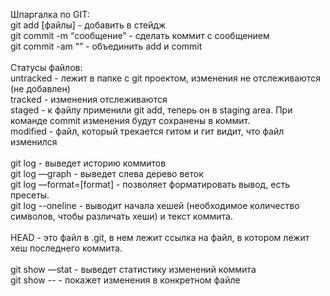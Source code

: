 Шпаргалка по GIT:<br>
git add [файлы] - добавить в стейдж<br>
git commit -m “сообщение” - сделать коммит с сообщением<br>
git commit -am “” - объединить add и commit <br>
<br>
Статусы файлов: <br>
untracked - лежит в папке с git проектом, изменения не отслеживаются (не добавлен)<br>
tracked - изменения отслеживаются <br>
staged - к файлу применили git add, теперь он в staging area. При команде commit изменения будут сохранены в коммит.  <br>
modified - файл, который трекается гитом и гит видит, что файл изменился <br>
<br>
git log - выведет историю коммитов<br>
git log —graph - выведет слева дерево веток<br>
git log —format=[format] - позволяет форматировать вывод, есть пресеты.<br>
git log --oneline - выводит начала хешей (необходимое количество символов, чтобы различать хеши) и текст коммита. <br>
<br>
HEAD - это файл в .git, в нем лежит ссылка на файл, в котором лежит хеш последнего коммита. <br>
<br>
git show <commit> —stat - выведет статистику изменений коммита<br>
git show <commit> -- <filepath> - покажет изменения в конкретном файле<br>

